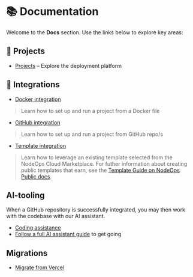 # 📚 Documentation

Welcome to the **Docs** section. Use the links below to explore key areas:

## 📂 Projects

- [Projects](./Projects/functions.md) – Explore the deployment platform

## 🔌 Integrations

- [Docker integration](./Docker-Integration/docker-support.md)
> Learn how to set up and run a project from a Docker file
- [GitHub integration](./GitHub-Integration/github-support.md)
> Learn how to set up and run a project from GitHub repo/s
- [Template integration](./Templates/template-support.md)
> Learn how to leverage an existing template selected from the NodeOps Cloud Marketplace. For futher information about creating public templates that earn, see the [Template Guide on NodeOps Public docs](https://docs.nodeops.network/Guides/Marketplace/Configure-Compute).

## AI-tooling

When a GitHub repository is successfully integrated, you may then work with the codebase with our AI assistant.

- [Coding assistance](./Sandbox/sandbox-support.md#get-started-with-the-ai-coding-agent)
- [Follow a full AI assistant guide](./Sandbox/ai-agent-guide) to get going

## Migrations

- [Migrate from Vercel](./Migrations/vercel.md)
